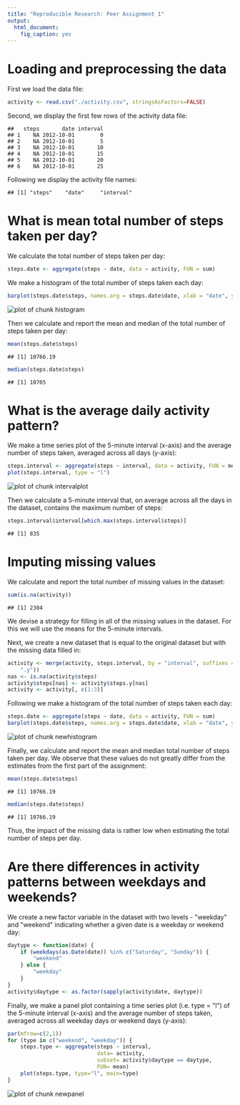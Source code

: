 ```yaml
---
title: "Reproducible Research: Peer Assignment 1"
output: 
  html_document: 
    fig_caption: yes
---
```


Loading and preprocessing the data
=====================================================================

First we load the data file: 
    

```r
activity <- read.csv("./activity.csv", stringsAsFactors=FALSE)
```
    
Second, we display the first few rows of the activity data file:
 

```
##   steps       date interval
## 1    NA 2012-10-01        0
## 2    NA 2012-10-01        5
## 3    NA 2012-10-01       10
## 4    NA 2012-10-01       15
## 5    NA 2012-10-01       20
## 6    NA 2012-10-01       25
```

Following we display the activity file names: 

```
## [1] "steps"    "date"     "interval"
```
  
What is mean total number of steps taken per day?
=====================================================================

We calculate the total number of steps taken per day:
 

```r
steps.date <- aggregate(steps ~ date, data = activity, FUN = sum)
```
 
We make a histogram of the total number of steps taken each day:


```r
barplot(steps.date$steps, names.arg = steps.date$date, xlab = "date", ylab = "steps")
```

![plot of chunk histogram](figure/histogram-1.png) 

Then we calculate and report the mean and median of the total number of steps taken per day:

```r
mean(steps.date$steps)
```

```
## [1] 10766.19
```


```r
median(steps.date$steps)
```

```
## [1] 10765
```

What is the average daily activity pattern?
=====================================================================

We make a time series plot of the 5-minute interval (x-axis) and the average number of steps taken, averaged across all days (y-axis):


```r
steps.interval <- aggregate(steps ~ interval, data = activity, FUN = mean)
plot(steps.interval, type = "l")
```

![plot of chunk intervalplot](figure/intervalplot-1.png) 

Then we calculate a 5-minute interval that, on average across all the days in the dataset, contains the maximum number of steps:


```r
steps.interval$interval[which.max(steps.interval$steps)]
```

```
## [1] 835
```

Imputing missing values
=====================================================================

We calculate and report the total number of missing values in the dataset:


```r
sum(is.na(activity))
```

```
## [1] 2304
```

We devise a strategy for filling in all of the missing values in the dataset. For this we will use the means for the 5-minute intervals. 

Next, we create a new dataset that is equal to the original dataset but with the missing data filled in:


```r
activity <- merge(activity, steps.interval, by = "interval", suffixes = c("", 
    ".y"))
nas <- is.na(activity$steps)
activity$steps[nas] <- activity$steps.y[nas]
activity <- activity[, c(1:3)]
```

Following we make a histogram of the total number of steps taken each day:  


```r
steps.date <- aggregate(steps ~ date, data = activity, FUN = sum)
barplot(steps.date$steps, names.arg = steps.date$date, xlab = "date", ylab = "steps")
```

![plot of chunk newhistogram](figure/newhistogram-1.png) 

Finally, we calculate and report the mean and median total number of steps taken per day. We observe that these values do not greatly differ from the estimates from the first part of the assignment:  


```r
mean(steps.date$steps)
```

```
## [1] 10766.19
```


```r
median(steps.date$steps)
```

```
## [1] 10766.19
```

Thus, the impact of the missing data is rather low when estimating the total number of steps per day.

Are there differences in activity patterns between weekdays and weekends?
=====================================================================

We create a new factor variable in the dataset with two levels - "weekday" and "weekend" indicating whether a given date is a weekday or weekend day:


```r
daytype <- function(date) {
    if (weekdays(as.Date(date)) %in% c("Saturday", "Sunday")) {
        "weekend"
    } else {
        "weekday"
    }
}
activity$daytype <- as.factor(sapply(activity$date, daytype))
```

Finally, we make a panel plot containing a time series plot (i.e. type = "l") of the 5-minute interval (x-axis) and the average number of steps taken, averaged across all weekday days or weekend days (y-axis):


```r
par(mfrow=c(2,1))
for (type in c("weekend", "weekday")) {
    steps.type <- aggregate(steps ~ interval,
                            data= activity,
                            subset= activity$daytype == daytype,
                            FUN= mean)
    plot(steps.type, type="l", main=type)
}
```

![plot of chunk newpanel](figure/newpanel-1.png) 
